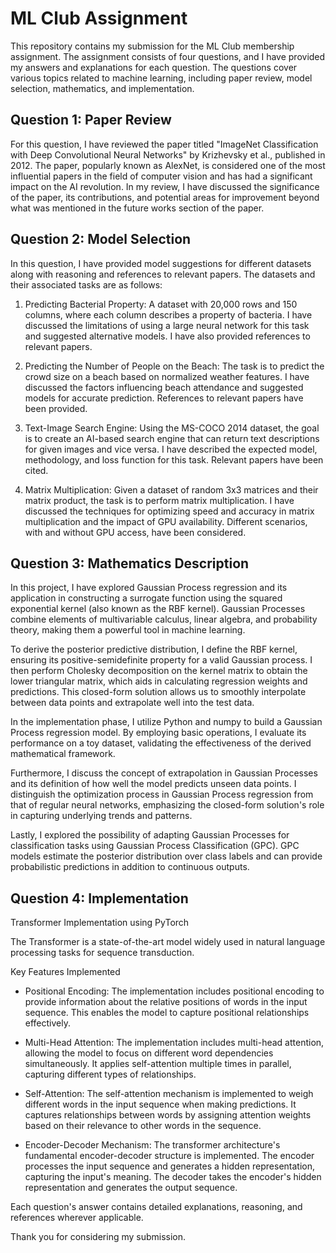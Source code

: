 # ML Club Assignment

This repository contains my submission for the ML Club membership assignment. The assignment consists of four questions, and I have provided my answers and explanations for each question. The questions cover various topics related to machine learning, including paper review, model selection, mathematics, and implementation.

## Question 1: Paper Review

For this question, I have reviewed the paper titled "ImageNet Classification with Deep Convolutional Neural Networks" by Krizhevsky et al., published in 2012. The paper, popularly known as AlexNet, is considered one of the most influential papers in the field of computer vision and has had a significant impact on the AI revolution. In my review, I have discussed the significance of the paper, its contributions, and potential areas for improvement beyond what was mentioned in the future works section of the paper.

## Question 2: Model Selection

In this question, I have provided model suggestions for different datasets along with reasoning and references to relevant papers. The datasets and their associated tasks are as follows:

1. Predicting Bacterial Property: A dataset with 20,000 rows and 150 columns, where each column describes a property of bacteria. I have discussed the limitations of using a large neural network for this task and suggested alternative models. I have also provided references to relevant papers.

2. Predicting the Number of People on the Beach: The task is to predict the crowd size on a beach based on normalized weather features. I have discussed the factors influencing beach attendance and suggested models for accurate prediction. References to relevant papers have been provided.

3. Text-Image Search Engine: Using the MS-COCO 2014 dataset, the goal is to create an AI-based search engine that can return text descriptions for given images and vice versa. I have described the expected model, methodology, and loss function for this task. Relevant papers have been cited.

4. Matrix Multiplication: Given a dataset of random 3x3 matrices and their matrix product, the task is to perform matrix multiplication. I have discussed the techniques for optimizing speed and accuracy in matrix multiplication and the impact of GPU availability. Different scenarios, with and without GPU access, have been considered.

## Question 3: Mathematics Description

In this project, I have explored Gaussian Process regression and its application in constructing a surrogate function using the squared exponential kernel (also known as the RBF kernel). Gaussian Processes combine elements of multivariable calculus, linear algebra, and probability theory, making them a powerful tool in machine learning.

To derive the posterior predictive distribution, I define the RBF kernel, ensuring its positive-semidefinite property for a valid Gaussian process. I then perform Cholesky decomposition on the kernel matrix to obtain the lower triangular matrix, which aids in calculating regression weights and predictions. This closed-form solution allows us to smoothly interpolate between data points and extrapolate well into the test data.

In the implementation phase, I utilize Python and numpy to build a Gaussian Process regression model. By employing basic operations, I evaluate its performance on a toy dataset, validating the effectiveness of the derived mathematical framework.

Furthermore, I discuss the concept of extrapolation in Gaussian Processes and its definition of how well the model predicts unseen data points. I distinguish the optimization process in Gaussian Process regression from that of regular neural networks, emphasizing the closed-form solution's role in capturing underlying trends and patterns.

Lastly, I explored the possibility of adapting Gaussian Processes for classification tasks using Gaussian Process Classification (GPC). GPC models estimate the posterior distribution over class labels and can provide probabilistic predictions in addition to continuous outputs.

## Question 4: Implementation

Transformer Implementation using PyTorch

The Transformer is a state-of-the-art model widely used in natural language processing tasks for sequence transduction.

Key Features Implemented
* Positional Encoding: The implementation includes positional encoding to provide information about the relative positions of words in the input sequence. This enables the model to capture positional relationships effectively.

* Multi-Head Attention: The implementation includes multi-head attention, allowing the model to focus on different word dependencies simultaneously. It applies self-attention multiple times in parallel, capturing different types of relationships.

* Self-Attention: The self-attention mechanism is implemented to weigh different words in the input sequence when making predictions. It captures relationships between words by assigning attention weights based on their relevance to other words in the sequence.

* Encoder-Decoder Mechanism: The transformer architecture's fundamental encoder-decoder structure is implemented. The encoder processes the input sequence and generates a hidden representation, capturing the input's meaning. The decoder takes the encoder's hidden representation and generates the output sequence.


Each question's answer contains detailed explanations, reasoning, and references wherever applicable.

Thank you for considering my submission.
